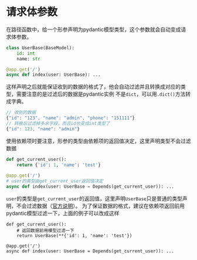 # 请求体参数

在路径函数中，给一个形参声明为pydantic模型类型，这个参数就会自动变成请求体参数。

```py
class UserBase(BaseModel):
    id: int
    name: str

@app.get('/')
async def index(user: UserBase): ... 
```

这样声明之后就能保证收到的数据的格式了，他会自动过滤并且转换成对应的类型，需要注意的是过滤后的数据是pydantic实例
不是`dict`，可以用`.dict()`方法转成字典。

```js
// 收到的数据
{"id": "123", "name": "admin", "phone": "151111"}
// 转换后过滤掉多余字段，而且id也变成int类型了
{"id": 123, "name": "admin"}
```

使用依赖项时要注意，形参的类型由依赖项的返回值决定，这里声明类型不会过滤数据

```py
def get_current_user():
    return {'id': 1, 'name': 'test'}
    
@app.get('/')
# user的类型由get_current_user返回值决定
async def index(user: UserBase = Depends(get_current_user)): ...     
```

`user`的类型是`get_current_user`的返回值，这里声明`UserBase`只是普通的类型声明，不会过滤数据（[官方说明](https://fastapi.tiangolo.com/zh/tutorial/dependencies/classes-as-dependencies/#vs-depends)）。
为了保证数据的格式，建议在依赖项返回前用pydantic模型过滤一下，上面的例子可以改成这样


```py{3}
def get_current_user():
    # 返回数据前用模型过滤一下
    return UserBase(**{'id': 1, 'name': 'test'})
    
@app.get('/')
async def index(user: UserBase = Depends(get_current_user)): ...
```
